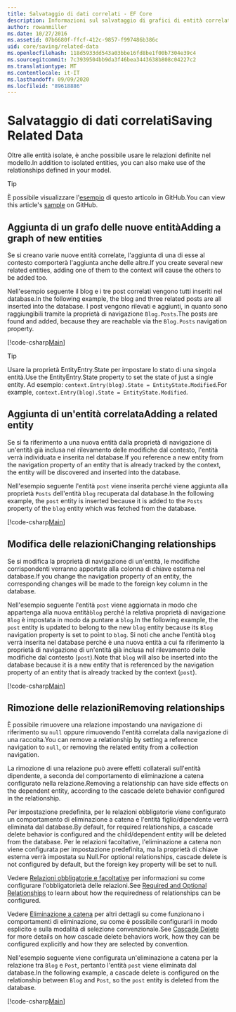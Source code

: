 ```yaml
---
title: Salvataggio di dati correlati - EF Core
description: Informazioni sul salvataggio di grafici di entità correlate e sulla gestione delle relazioni in Entity Framework Core
author: rowanmiller
ms.date: 10/27/2016
ms.assetid: 07b6680f-ffcf-412c-9857-f997486b386c
uid: core/saving/related-data
ms.openlocfilehash: 118d5933dd543a03bbe16fd8be1f00b7304e39c4
ms.sourcegitcommit: 7c3939504bb9da3f46bea3443638b808c04227c2
ms.translationtype: MT
ms.contentlocale: it-IT
ms.lasthandoff: 09/09/2020
ms.locfileid: "89618886"
---
```

# <a name="saving-related-data"></a><span data-ttu-id="990d1-103">Salvataggio di dati correlati</span><span class="sxs-lookup"><span data-stu-id="990d1-103">Saving Related Data</span></span>

<span data-ttu-id="990d1-104">Oltre alle entità isolate, è anche possibile usare le relazioni definite nel modello.</span><span class="sxs-lookup"><span data-stu-id="990d1-104">In addition to isolated entities, you can also make use of the relationships defined in your model.</span></span>

> [!TIP]  
> <span data-ttu-id="990d1-105">È possibile visualizzare l'[esempio](https://github.com/dotnet/EntityFramework.Docs/tree/master/samples/core/Saving/RelatedData/) di questo articolo in GitHub.</span><span class="sxs-lookup"><span data-stu-id="990d1-105">You can view this article's [sample](https://github.com/dotnet/EntityFramework.Docs/tree/master/samples/core/Saving/RelatedData/) on GitHub.</span></span>

## <a name="adding-a-graph-of-new-entities"></a><span data-ttu-id="990d1-106">Aggiunta di un grafo delle nuove entità</span><span class="sxs-lookup"><span data-stu-id="990d1-106">Adding a graph of new entities</span></span>

<span data-ttu-id="990d1-107">Se si creano varie nuove entità correlate, l'aggiunta di una di esse al contesto comporterà l'aggiunta anche delle altre.</span><span class="sxs-lookup"><span data-stu-id="990d1-107">If you create several new related entities, adding one of them to the context will cause the others to be added too.</span></span>

<span data-ttu-id="990d1-108">Nell'esempio seguente il blog e i tre post correlati vengono tutti inseriti nel database.</span><span class="sxs-lookup"><span data-stu-id="990d1-108">In the following example, the blog and three related posts are all inserted into the database.</span></span> <span data-ttu-id="990d1-109">I post vengono rilevati e aggiunti, in quanto sono raggiungibili tramite la proprietà di navigazione `Blog.Posts`.</span><span class="sxs-lookup"><span data-stu-id="990d1-109">The posts are found and added, because they are reachable via the `Blog.Posts` navigation property.</span></span>

[!code-csharp[Main](../../../samples/core/Saving/RelatedData/Sample.cs#AddingGraphOfEntities)]

> [!TIP]  
> <span data-ttu-id="990d1-110">Usare la proprietà EntityEntry.State per impostare lo stato di una singola entità.</span><span class="sxs-lookup"><span data-stu-id="990d1-110">Use the EntityEntry.State property to set the state of just a single entity.</span></span> <span data-ttu-id="990d1-111">Ad esempio: `context.Entry(blog).State = EntityState.Modified`.</span><span class="sxs-lookup"><span data-stu-id="990d1-111">For example, `context.Entry(blog).State = EntityState.Modified`.</span></span>

## <a name="adding-a-related-entity"></a><span data-ttu-id="990d1-112">Aggiunta di un'entità correlata</span><span class="sxs-lookup"><span data-stu-id="990d1-112">Adding a related entity</span></span>

<span data-ttu-id="990d1-113">Se si fa riferimento a una nuova entità dalla proprietà di navigazione di un'entità già inclusa nel rilevamento delle modifiche dal contesto, l'entità verrà individuata e inserita nel database.</span><span class="sxs-lookup"><span data-stu-id="990d1-113">If you reference a new entity from the navigation property of an entity that is already tracked by the context, the entity will be discovered and inserted into the database.</span></span>

<span data-ttu-id="990d1-114">Nell'esempio seguente l'entità `post` viene inserita perché viene aggiunta alla proprietà `Posts` dell'entità `blog` recuperata dal database.</span><span class="sxs-lookup"><span data-stu-id="990d1-114">In the following example, the `post` entity is inserted because it is added to the `Posts` property of the `blog` entity which was fetched from the database.</span></span>

[!code-csharp[Main](../../../samples/core/Saving/RelatedData/Sample.cs#AddingRelatedEntity)]

## <a name="changing-relationships"></a><span data-ttu-id="990d1-115">Modifica delle relazioni</span><span class="sxs-lookup"><span data-stu-id="990d1-115">Changing relationships</span></span>

<span data-ttu-id="990d1-116">Se si modifica la proprietà di navigazione di un'entità, le modifiche corrispondenti verranno apportate alla colonna di chiave esterna nel database.</span><span class="sxs-lookup"><span data-stu-id="990d1-116">If you change the navigation property of an entity, the corresponding changes will be made to the foreign key column in the database.</span></span>

<span data-ttu-id="990d1-117">Nell'esempio seguente l'entità `post` viene aggiornata in modo che appartenga alla nuova entità`blog` perché la relativa proprietà di navigazione `Blog` è impostata in modo da puntare a `blog`.</span><span class="sxs-lookup"><span data-stu-id="990d1-117">In the following example, the `post` entity is updated to belong to the new `blog` entity because its `Blog` navigation property is set to point to `blog`.</span></span> <span data-ttu-id="990d1-118">Si noti che anche l'entità `blog` verrà inserita nel database perché è una nuova entità a cui fa riferimento la proprietà di navigazione di un'entità già inclusa nel rilevamento delle modifiche dal contesto (`post`).</span><span class="sxs-lookup"><span data-stu-id="990d1-118">Note that `blog` will also be inserted into the database because it is a new entity that is referenced by the navigation property of an entity that is already tracked by the context (`post`).</span></span>

[!code-csharp[Main](../../../samples/core/Saving/RelatedData/Sample.cs#ChangingRelationships)]

## <a name="removing-relationships"></a><span data-ttu-id="990d1-119">Rimozione delle relazioni</span><span class="sxs-lookup"><span data-stu-id="990d1-119">Removing relationships</span></span>

<span data-ttu-id="990d1-120">È possibile rimuovere una relazione impostando una navigazione di riferimento su `null` oppure rimuovendo l'entità correlata dalla navigazione di una raccolta.</span><span class="sxs-lookup"><span data-stu-id="990d1-120">You can remove a relationship by setting a reference navigation to `null`, or removing the related entity from a collection navigation.</span></span>

<span data-ttu-id="990d1-121">La rimozione di una relazione può avere effetti collaterali sull'entità dipendente, a seconda del comportamento di eliminazione a catena configurato nella relazione.</span><span class="sxs-lookup"><span data-stu-id="990d1-121">Removing a relationship can have side effects on the dependent entity, according to the cascade delete behavior configured in the relationship.</span></span>

<span data-ttu-id="990d1-122">Per impostazione predefinita, per le relazioni obbligatorie viene configurato un comportamento di eliminazione a catena e l'entità figlio/dipendente verrà eliminata dal database.</span><span class="sxs-lookup"><span data-stu-id="990d1-122">By default, for required relationships, a cascade delete behavior is configured and the child/dependent entity will be deleted from the database.</span></span> <span data-ttu-id="990d1-123">Per le relazioni facoltative, l'eliminazione a catena non viene configurata per impostazione predefinita, ma la proprietà di chiave esterna verrà impostata su Null.</span><span class="sxs-lookup"><span data-stu-id="990d1-123">For optional relationships, cascade delete is not configured by default, but the foreign key property will be set to null.</span></span>

<span data-ttu-id="990d1-124">Vedere [Relazioni obbligatorie e facoltative](xref:core/modeling/relationships#required-and-optional-relationships) per informazioni su come configurare l'obbligatorietà delle relazioni.</span><span class="sxs-lookup"><span data-stu-id="990d1-124">See [Required and Optional Relationships](xref:core/modeling/relationships#required-and-optional-relationships) to learn about how the requiredness of relationships can be configured.</span></span>

<span data-ttu-id="990d1-125">Vedere [Eliminazione a catena](xref:core/saving/cascade-delete) per altri dettagli su come funzionano i comportamenti di eliminazione, su come è possibile configurarli in modo esplicito e sulla modalità di selezione convenzionale.</span><span class="sxs-lookup"><span data-stu-id="990d1-125">See [Cascade Delete](xref:core/saving/cascade-delete) for more details on how cascade delete behaviors work, how they can be configured explicitly and  how they are selected by convention.</span></span>

<span data-ttu-id="990d1-126">Nell'esempio seguente viene configurata un'eliminazione a catena per la relazione tra `Blog` e `Post`, pertanto l'entità `post` viene eliminata dal database.</span><span class="sxs-lookup"><span data-stu-id="990d1-126">In the following example, a cascade delete is configured on the relationship between `Blog` and `Post`, so the `post` entity is deleted from the database.</span></span>

[!code-csharp[Main](../../../samples/core/Saving/RelatedData/Sample.cs#RemovingRelationships)]
